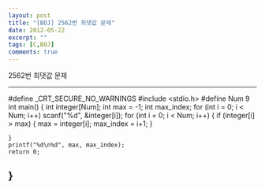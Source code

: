 ```yaml
---
layout: post
title: "[BOJ] 2562번 최댓값 문제"
date: 2012-05-22
excerpt: ""
tags: [C,BOJ]
comments: true
---
```

2562번 최댓값 문제

---
#define _CRT_SECURE_NO_WARNINGS
#include <stdio.h>
#define Num 9
int main()
{
	int integer[Num];
	int max = -1;
	int max_index;
	for (int i = 0; i < Num; i++)
		scanf("%d", &integer[i]);
	for (int i = 0; i < Num; i++)
	{
		if (integer[i] > max)
		{
			max = integer[i];
			max_index = i+1;
		}

	}
	printf("%d\n%d", max, max_index);
	return 0;
}
---
